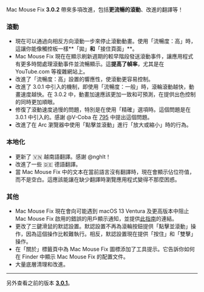 Mac Mouse Fix **3.0.2** 帶來多項改進，包括**更流暢的滾動**、改進的翻譯等！

### 滾動

- 現在可以通過向相反方向滾動一步來停止滾動動畫。使用「流暢度：高」時，這讓你能像觸控板一樣**「拋」**和**「接住頁面」**。
- Mac Mouse Fix 現在在顯示刷新週期的較早階段發送滾動事件，讓應用程式有更多時間處理滾動事件並流暢顯示。這**提高了幀率**，尤其是在 YouTube.com 等複雜網站上。
- 改進了「流暢度：高」設置的響應性，使滾動更容易控制。
- 改進了 3.0.1 中引入的機制，即使用「流暢度：一般」時，滾輪滾動越快，動畫速度越快。在 3.0.2 中，動畫加速應該更加一致和可預測，在提供出色控制的同時更加順眼。
- 修復了滾動速度過慢的問題，特別是在使用「精確」選項時。這個問題是在 3.0.1 中引入的。感謝 @V-Coba 在 [795](https://github.com/noah-nuebling/mac-mouse-fix/issues/795) 中提出這個問題。
- 改進了在 Arc 瀏覽器中使用「點擊並滾動」進行「放大或縮小」時的行為。

### 本地化

- 更新了 🇻🇳 越南語翻譯。感謝 @nghlt！
- 改進了一些 🇩🇪 德語翻譯。
- 當 Mac Mouse Fix 中的文本在當前語言沒有翻譯時，現在會顯示佔位符值，而不是空白。這應該能讓在缺少翻譯時瀏覽應用程式變得不那麼困惑。

### 其他

- Mac Mouse Fix 現在會向可能遇到 macOS 13 Ventura 及更高版本中阻止 Mac Mouse Fix 啟用的錯誤的用戶顯示通知，並提供[此指南](https://github.com/noah-nuebling/mac-mouse-fix/discussions/861)的連結。
- 更改了三鍵滑鼠的默認設置。默認設置不再為滾輪按鈕提供「點擊並滾動」操作，因為這個操作比較難執行。相反，默認設置現在提供「按住」和「雙擊」操作。
- 在「關於」標籤頁中為 Mac Mouse Fix 圖標添加了工具提示。它告訴你如何在 Finder 中顯示 Mac Mouse Fix 的配置文件。
- 大量底層清理和改進。

---

另外查看之前的版本 [**3.0.1**](https://github.com/noah-nuebling/mac-mouse-fix/releases/tag/3.0.1)。